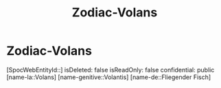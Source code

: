 ﻿---
title: "Zodiac-Volans"
type: Zodiac
tags:
- astro/Zodiac

---

# Zodiac-Volans

[SpocWebEntityId::]
isDeleted: false
isReadOnly: false
confidential: public
[name-la::Volans]
[name-genitive::Volantis]
[name-de::Fliegender Fisch]
